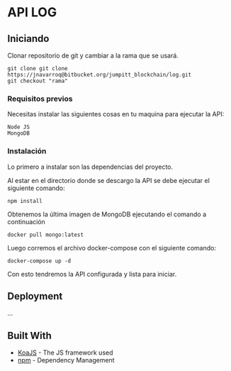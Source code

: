 # API LOG

## Iniciando

Clonar repositorio de git y cambiar a la rama que se usará.

```
git clone git clone https://jnavarroq@bitbucket.org/jumpitt_blockchain/log.git
git checkout "rama"
```

### Requisitos previos

Necesitas instalar las siguientes cosas en tu maquina para ejecutar la API:
```
Node JS
MongoDB

```

### Instalación

Lo primero a instalar son las dependencias del proyecto.

Al estar en el directorio donde se descargo la API se debe ejecutar el siguiente comando:

```
npm install
```

Obtenemos la última imagen de MongoDB ejecutando el comando a continuación

```
docker pull mongo:latest
```
Luego corremos el archivo docker-compose con el siguiente comando:

```
docker-compose up -d
```

Con esto tendremos la API configurada y lista para iniciar.

## Deployment

...

## Built With

* [KoaJS](https://koajs.com/) - The JS framework used
* [npm](https://www.npmjs.com/) - Dependency Management



